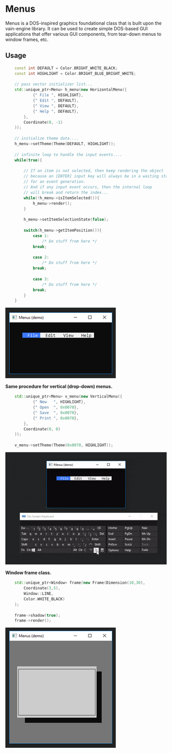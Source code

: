 # Menus
Menus is a DOS-inspired graphics foundational class that is built upon the vain-engine library. It can be used to create simple DOS-based GUI applications that offer various GUI components, from tear-down menus to window frames, etc.

## Usage

```c++
    const int DEFAULT = Color.BRIGHT_WHITE_BLACK;
    const int HIGHLIGHT = Color.BRIGHT_BLUE_BRIGHT_WHITE;
    
    // pass vector initializer list...
    std::unique_ptr<Menu> h_menu(new HorizontalMenu({
            {" File ", HIGHLIGHT},
            {" Edit ", DEFAULT},
            {" View ", DEFAULT},
            {" Help ", DEFAULT},
        }, 
        Coordinate(0, -1)
    ));
    
    // initialize theme data....
    h_menu->setTheme(Theme(DEFAULT, HIGHLIGHT));
    
    // infinite loop to handle the input events.... 
    while(true){
        
        // If an item is not selected, then keep rendering the object
        // because an [ENTER] input key will always be in a waiting state 
        // for an event generation.
        // And if any input event occurs, then the internal loop
        // will break and return the index...
        while(!h_menu->isItemSelected()){
            h_menu->render();
        }
        
        h_menu->setItemSelectionState(false);
        
        switch(h_menu->getItemPosition()){
            case 1:
                /* Do stuff from here */
            break;
            
            case 2:
                /* Do stuff from here */
            break;
            
            case 3:
                /* Do stuff from here */
            break;
        }
    }
```
![](previews/menu.png?raw=true "")

**Same procedure for vertical (drop-down) menus.**
```c++
    std::unique_ptr<Menu> v_menu(new VerticalMenu({
            {" New   ", HIGHLIGHT},
            {" Open  ", 0x0070},
            {" Save  ", 0x0070},
            {" Print ", 0x0070},
        }, 
        Coordinate(0, 0)
    ));
    
    v_menu->setTheme(Theme(0x0070, HIGHLIGHT));
```
![](previews/menus_demo.gif?raw=true "")

**Window frame class.**
```c++
    std::unique_ptr<Window> frame(new Frame(Dimension(10,30), 
        Coordinate(3,5), 
        Window::LINE, 
        Color.WHITE_BLACK)
    );
        
    frame->shadow(true);
    frame->render();
```

![](previews/frame.png?raw=true "")



